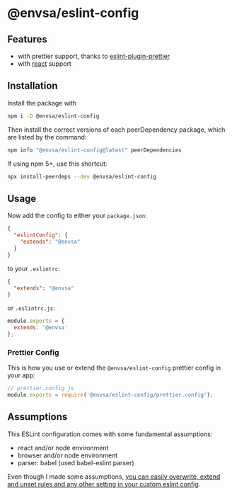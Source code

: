 # @envsa/eslint-config

## Features

- with prettier support, thanks to [eslint-plugin-prettier](prettier.io/docs/en/eslint.html#use-eslint-to-run-prettier)
- with [react](https://reactjs.org/) support

## Installation

Install the package with

```sh
npm i -D @envsa/eslint-config
```

Then install the correct versions of each peerDependency package, which are
listed by the command:

```sh
npm info "@envsa/eslint-config@latest" peerDependencies
```

If using npm 5+, use this shortcut:

```sh
npx install-peerdeps --dev @envsa/eslint-config
```

## Usage

Now add the config to either your `package.json`:

```json
{
  "eslintConfig": {
    "extends": "@envsa"
  }
}
```

to your `.eslintrc`:

```json
{
  "extends": "@envsa"
}
```

or `.eslintrc.js`:

```js
module.exports = {
  extends: '@envsa'
};
```

### Prettier Config

This is how you use or extend the `@envsa/eslint-config` prettier config in your
app:

```js
// prettier.config.js
module.exports = require('@envsa/eslint-config/prettier.config');
```

## Assumptions

This ESLint configuration comes with some fundamental assumptions:

- react and/or node environment
- browser and/or node environment
- parser: babel (used babel-eslint parser)

Even though I made some assumptions, [you can easily overwrite, extend and unset
rules and any other setting in your custom eslint config](https://eslint.org/docs/user-guide/configuring).
